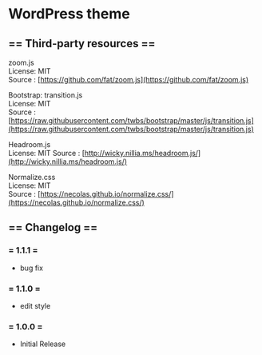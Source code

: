 # WordPress theme

## == Third-party resources ==

zoom.js  
License: MIT  
Source : [https://github.com/fat/zoom.js](https://github.com/fat/zoom.js)

Bootstrap: transition.js  
License: MIT  
Source : [https://raw.githubusercontent.com/twbs/bootstrap/master/js/transition.js](https://raw.githubusercontent.com/twbs/bootstrap/master/js/transition.js)

Headroom.js  
License: MIT
Source : [http://wicky.nillia.ms/headroom.js/](http://wicky.nillia.ms/headroom.js/)

Normalize.css  
License: MIT  
Source : [https://necolas.github.io/normalize.css/](https://necolas.github.io/normalize.css/)

## == Changelog ==

### = 1.1.1 =
* bug fix

### = 1.1.0 =
* edit style

### = 1.0.0 =
* Initial Release
